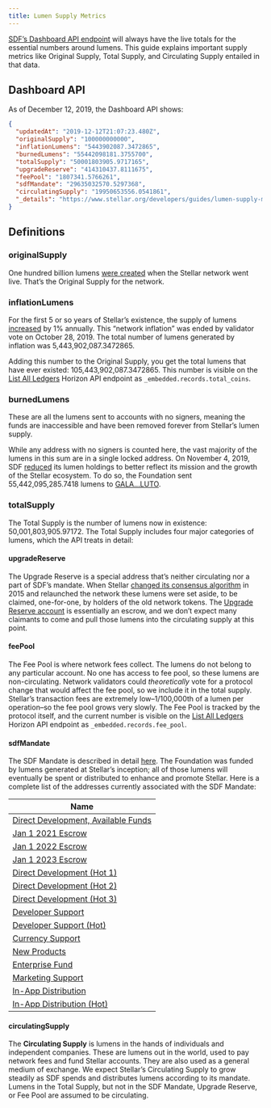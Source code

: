 ```yaml
---
title: Lumen Supply Metrics
---
```


[SDF’s Dashboard API endpoint](https://dashboard.stellar.org/api/v2/lumens) will always have the live totals for the essential numbers around lumens. This guide explains important supply metrics like Original Supply, Total Supply, and Circulating Supply entailed in that data. 

## Dashboard API

As of December 12, 2019, the Dashboard API shows:

```json
{
  "updatedAt": "2019-12-12T21:07:23.480Z",
  "originalSupply": "100000000000",
  "inflationLumens": "5443902087.3472865",
  "burnedLumens": "55442098181.3755700",
  "totalSupply": "50001803905.9717165",
  "upgradeReserve": "414310437.8111675",
  "feePool": "1807341.5766261",
  "sdfMandate": "29635032570.5297368",
  "circulatingSupply": "19950653556.0541861",
  "_details": "https://www.stellar.org/developers/guides/lumen-supply-metrics.html"
}
```

## Definitions

### originalSupply
One hundred billion lumens [were created](https://stellar.expert/explorer/public/ledger/2) when the Stellar network went live. That’s the Original Supply for the network.

### inflationLumens
For the first 5 or so years of Stellar’s existence, the supply of lumens [increased](https://www.stellar.org/developers/guides/concepts/inflation.html) by 1% annually. This “network inflation” was ended by validator vote on October 28, 2019. The total number of lumens generated by inflation was 5,443,902,087.3472865. 

Adding this number to the Original Supply, you get the total lumens that have ever existed: 105,443,902,087.3472865. This number is visible on the [List All Ledgers](https://horizon.stellar.org/ledgers?order=desc) Horizon API endpoint as `_embedded.records.total_coins`.

### burnedLumens
These are all the lumens sent to accounts with no signers, meaning the funds are inaccessible and have been removed forever from Stellar’s lumen supply.

While any address with no signers is counted here, the vast majority of the lumens in this sum are in a single locked address. On November 4, 2019, SDF [reduced](https://www.stellar.org/blog/sdfs-next-steps/) its lumen holdings to better reflect its mission and the growth of the Stellar ecosystem. To do so, the Foundation sent 55,442,095,285.7418 lumens to [GALA...LUTO](https://stellar.expert/explorer/public/account/GALAXYVOIDAOPZTDLHILAJQKCVVFMD4IKLXLSZV5YHO7VY74IWZILUTO).

### totalSupply
The Total Supply is the number of lumens now in existence: 50,001,803,905.97172. The Total Supply includes four major categories of lumens, which the API treats in detail:

#### upgradeReserve
The Upgrade Reserve is a special address that’s neither circulating nor a part of SDF’s mandate. When Stellar [changed its consensus algorithm](https://www.stellar.org/blog/upgraded-network-is-here/) in 2015 and relaunched the network these lumens were set aside, to be claimed, one-for-one, by holders of the old network tokens. The [Upgrade Reserve account](https://stellar.expert/explorer/public/account/GBEZOC5U4TVH7ZY5N3FLYHTCZSI6VFGTULG7PBITLF5ZEBPJXFT46YZM) is essentially an escrow, and we don’t expect many claimants to come and pull those lumens into the circulating supply at this point.

#### feePool
The Fee Pool is where network fees collect.  The lumens do not belong to any particular account.  No one has access to fee pool, so these lumens are non-circulating.  Network validators could _theoretically_ vote for a protocol change that would affect the fee pool, so we include it in the total supply. Stellar’s transaction fees are extremely low–1/100,000th of a lumen per operation–so the fee pool grows very slowly. The Fee Pool is tracked by the protocol itself, and the current number is visible on the [List All Ledgers](https://horizon.stellar.org/ledgers?order=desc) Horizon API endpoint as `_embedded.records.fee_pool`.

#### sdfMandate
The SDF Mandate is described in detail [here](https://www.stellar.org/foundation/mandate). The Foundation was funded by lumens generated at Stellar’s inception; all of those lumens will eventually be spent or distributed to enhance and promote Stellar. Here is a complete list of the addresses currently associated with the SDF Mandate:

|**Name**|
|--- |
|[Direct Development, Available Funds](https://stellar.expert/explorer/public/account/GB6NVEN5HSUBKMYCE5ZOWSK5K23TBWRUQLZY3KNMXUZ3AQ2ESC4MY4AQ)|
|[Jan 1 2021 Escrow](https://stellar.expert/explorer/public/account/GBA6XT7YBQOERXT656T74LYUVJ6MEIOC5EUETGAQNHQHEPUFPKCW5GYM)|
|[Jan 1 2022 Escrow](https://stellar.expert/explorer/public/account/GD2D6JG6D3V52ZMPIYSVHYFKVNIMXGYVLYJQ3HYHG5YDPGJ3DCRGPLTP)|
|[Jan 1 2023 Escrow](https://stellar.expert/explorer/public/account/GA2VRL65L3ZFEDDJ357RGI3MAOKPJZ2Z3IJTPSC24I4KDTNFSVEQURRA)|
|[Direct Development (Hot 1)](https://stellar.expert/explorer/public/account/GCEZYB47RSSSR6RMHQDTBWL4L6RY5CY2SPJU3QHP3YPB6ALPVRLPN7OQ)|
|[Direct Development (Hot 2)](https://stellar.expert/explorer/public/account/GB6D7BSIOPC7FTRLVMVRFPBQRFXWWDU3XXFU5YFSOPN4PQALNMQC7ANB)|
|[Direct Development (Hot 3)](https://stellar.expert/explorer/public/account/GCVLWV5B3L3YE6DSCCMHLCK7QIB365NYOLQLW3ZKHI5XINNMRLJ6YHVX)|
|[Developer Support](https://stellar.expert/explorer/public/account/GCVJDBALC2RQFLD2HYGQGWNFZBCOD2CPOTN3LE7FWRZ44H2WRAVZLFCU)|
|[Developer Support (Hot)](https://stellar.expert/explorer/public/account/GCKJZ2YVECFGLUDJ5T7NZMJPPWERBNYHCXT2MZPXKELFHUSYQR5TVHJQ)|
|[Currency Support](https://stellar.expert/explorer/public/account/GAMGGUQKKJ637ILVDOSCT5X7HYSZDUPGXSUW67B2UKMG2HEN5TPWN3LQ)|
|[New Products](https://stellar.expert/explorer/public/account/GCPWKVQNLDPD4RNP5CAXME4BEDTKSSYRR4MMEL4KG65NEGCOGNJW7QI2)|
|[Enterprise Fund](https://stellar.expert/explorer/public/account/GDUY7J7A33TQWOSOQGDO776GGLM3UQERL4J3SPT56F6YS4ID7MLDERI4)|
|[Marketing Support](https://stellar.expert/explorer/public/account/GBEVKAYIPWC5AQT6D4N7FC3XGKRRBMPCAMTO3QZWMHHACLHTMAHAM2TP)|
|[In-App Distribution](https://stellar.expert/explorer/public/account/GDKIJJIKXLOM2NRMPNQZUUYK24ZPVFC6426GZAEP3KUK6KEJLACCWNMX)|
|[In-App Distribution (Hot)](https://stellar.expert/explorer/public/account/GAX3BRBNB5WTJ2GNEFFH7A4CZKT2FORYABDDBZR5FIIT3P7FLS2EFOZZ)|

#### circulatingSupply
The **Circulating Supply** is lumens in the hands of individuals and independent companies. These are lumens out in the world, used to pay network fees and fund Stellar accounts. They are also used as a general medium of exchange. We expect Stellar’s Circulating Supply to grow steadily as SDF spends and distributes lumens according to its mandate. Lumens in the Total Supply, but not in the SDF Mandate, Upgrade Reserve, or Fee Pool are assumed to be circulating.

